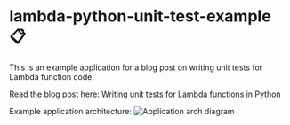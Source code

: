 # lambda-python-unit-test-example 📋

This is an example application for a blog post on writing unit tests for Lambda function code. 

Read the blog post here: [Writing unit tests for Lambda functions in Python](https://emshea.com/post/writing-python-unit-tests-lambda-functions)

Example application architecture:
![Application arch diagram](https://emshea.com/static/images/writing-unit-tests-lambda-functions/translate_file_diagram3.png)
